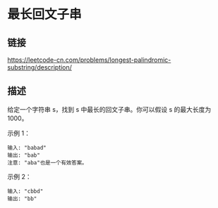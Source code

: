 # 最长回文子串

## 链接

https://leetcode-cn.com/problems/longest-palindromic-substring/description/

## 描述

给定一个字符串 s，找到 s 中最长的回文子串。你可以假设 s 的最大长度为 1000。 

示例 1：
```text
输入: "babad"
输出: "bab"
注意: "aba"也是一个有效答案。
```

示例 2：
```text
输入: "cbbd"
输出: "bb"
```